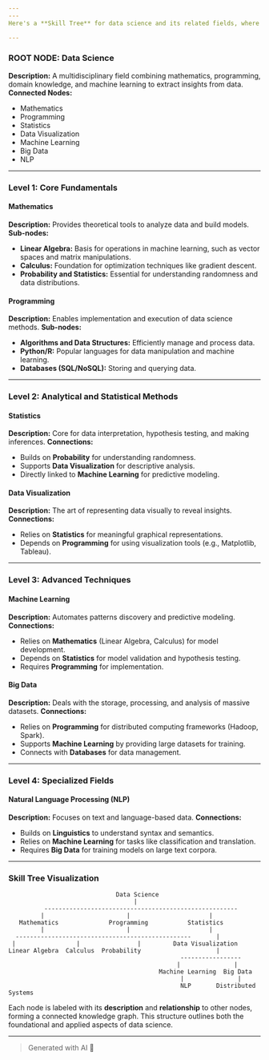 ```yaml
---
---
Here's a **Skill Tree** for data science and its related fields, where each node represents a key subject with its fundamental knowledge and relationships. The tree is hierarchical, showing dependencies and progression paths.

---
```


### **ROOT NODE: Data Science**
   **Description:** A multidisciplinary field combining mathematics, programming, domain knowledge, and machine learning to extract insights from data.
   **Connected Nodes:**
   - Mathematics
   - Programming
   - Statistics
   - Data Visualization
   - Machine Learning
   - Big Data
   - NLP

---

### **Level 1: Core Fundamentals**

#### **Mathematics**
   **Description:** Provides theoretical tools to analyze data and build models.
   **Sub-nodes:**
   - **Linear Algebra:** Basis for operations in machine learning, such as vector spaces and matrix manipulations.
   - **Calculus:** Foundation for optimization techniques like gradient descent.
   - **Probability and Statistics:** Essential for understanding randomness and data distributions.

#### **Programming**
   **Description:** Enables implementation and execution of data science methods.
   **Sub-nodes:**
   - **Algorithms and Data Structures:** Efficiently manage and process data.
   - **Python/R:** Popular languages for data manipulation and machine learning.
   - **Databases (SQL/NoSQL):** Storing and querying data.

---

### **Level 2: Analytical and Statistical Methods**

#### **Statistics**
   **Description:** Core for data interpretation, hypothesis testing, and making inferences.
   **Connections:**
   - Builds on **Probability** for understanding randomness.
   - Supports **Data Visualization** for descriptive analysis.
   - Directly linked to **Machine Learning** for predictive modeling.

#### **Data Visualization**
   **Description:** The art of representing data visually to reveal insights.
   **Connections:**
   - Relies on **Statistics** for meaningful graphical representations.
   - Depends on **Programming** for using visualization tools (e.g., Matplotlib, Tableau).

---

### **Level 3: Advanced Techniques**

#### **Machine Learning**
   **Description:** Automates patterns discovery and predictive modeling.
   **Connections:**
   - Relies on **Mathematics** (Linear Algebra, Calculus) for model development.
   - Depends on **Statistics** for model validation and hypothesis testing.
   - Requires **Programming** for implementation.

#### **Big Data**
   **Description:** Deals with the storage, processing, and analysis of massive datasets.
   **Connections:**
   - Relies on **Programming** for distributed computing frameworks (Hadoop, Spark).
   - Supports **Machine Learning** by providing large datasets for training.
   - Connects with **Databases** for data management.

---

### **Level 4: Specialized Fields**

#### **Natural Language Processing (NLP)**
   **Description:** Focuses on text and language-based data.
   **Connections:**
   - Builds on **Linguistics** to understand syntax and semantics.
   - Relies on **Machine Learning** for tasks like classification and translation.
   - Requires **Big Data** for training models on large text corpora.

---

### **Skill Tree Visualization**

```
                              Data Science
                                   |
          ------------------------------------------------------
         |                       |                      |
   Mathematics              Programming           Statistics
         |                       |                      |
  -------------------------------------------------       |
 |                 |                |         Data Visualization
Linear Algebra  Calculus  Probability                     |
                                                -----------------
                                               |               |
                                          Machine Learning  Big Data
                                                |               |
                                                NLP       Distributed Systems
```

Each node is labeled with its **description** and **relationship** to other nodes, forming a connected knowledge graph. This structure outlines both the foundational and applied aspects of data science.

---

> Generated with AI 🤖

